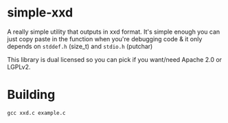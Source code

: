 # simple-xxd
A really simple utility that outputs in xxd format.  It's simple enough you can
just copy paste in the function when you're debugging code & it only depends on
`stddef.h` (size_t) and `stdio.h` (putchar)

This library is dual licensed so you can pick if you want/need Apache 2.0 or LGPLv2.

# Building

```
gcc xxd.c example.c
```
